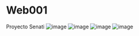 # Web001
Proyecto Senati
![image](https://github.com/JSandovalCH/Web001/assets/140671803/0a29bf13-2dd0-4499-ab6c-5aef6dbb04fb)
![image](https://github.com/JSandovalCH/Web001/assets/140671803/71f96419-dfa3-408c-9782-76dab35ef9db)
![image](https://github.com/JSandovalCH/Web001/assets/140671803/6516be84-3cec-4fe2-abc6-94863b239c7d)
![image](https://github.com/JSandovalCH/Web001/assets/140671803/17157e1b-73e0-468a-b49f-2e510feb4f2c)
